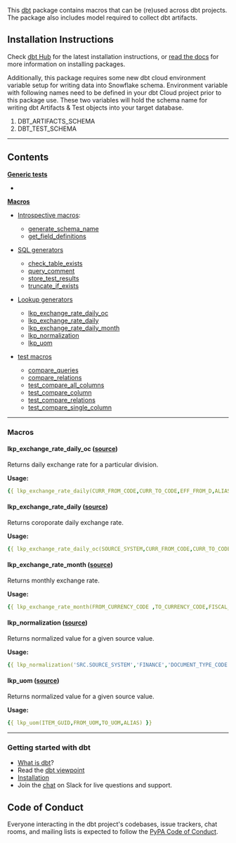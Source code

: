 This [dbt](https://github.com/dbt-labs/dbt) package contains macros that can be (re)used across dbt projects. The package also includes model required to collect dbt artifacts.

## Installation Instructions

Check [dbt Hub](https://hub.getdbt.com/dbt-labs/) for the latest installation instructions, or [read the docs](https://docs.getdbt.com/docs/package-management) for more information on installing packages.

Additionally, this package requires some new dbt cloud environment variable setup for writing data into Snowflake schema. Environment variable with following names need to be defined in your dbt Cloud project prior to this package use. These two variables will hold the schema name for writing dbt Artifacts & Test objects into your target database.
1. DBT_ARTIFACTS_SCHEMA
2. DBT_TEST_SCHEMA

----

## Contents


**[Generic tests](#generic-tests)**

  - 

**[Macros](#macros)**

- [Introspective macros](#introspective-macros):
  - [generate_schema_name](#generate_schema_name)
  - [get_field_definitions](#get_field_definitions)

- [SQL generators](#sql-generators)
  - [check_table_exists](#check_table_exists)
  - [query_comment](#query_comment)
  - [store_test_results](#store_test_results)
  - [truncate_if_exists](#truncate_if_exists)

- [Lookup generators](#lookup-generators)
  - [lkp_exchange_rate_daily_oc](#lkp_exchange_rate_daily_oc)
  - [lkp_exchange_rate_daily](#lkp_exchange_rate_daily)
  - [lkp_exchange_rate_daily_month](#lkp_exchange_rate_daily_month)
  - [lkp_normalization](#lkp_normalization)
  - [lkp_uom](#lkp_uom)

- [test macros](#test-macros)
  - [compare_queries](#compare_queries)
  - [compare_relations](#compare_relations)
  - [test_compare_all_columns](#test_compare_all_columns)
  - [test_compare_column](#test_compare_column)
  - [test_compare_relations](#test_compare_relations)
  - [test_compare_single_column](#test_compare_single_column)
  
----

### Macros

#### lkp_exchange_rate_daily_oc ([source](macros/phi/lkp_exchange_rate_daily_oc.sql))

Returns daily exchange rate for a particular division.

**Usage:**

```yaml
{{ lkp_exchange_rate_daily(CURR_FROM_CODE,CURR_TO_CODE,EFF_FROM_D,ALIAS) }}
```

#### lkp_exchange_rate_daily ([source](macros/phi/lkp_exchange_rate_daily.sql))

Returns coroporate daily exchange rate.

**Usage:**

```yaml
{{ lkp_exchange_rate_daily_oc(SOURCE_SYSTEM,CURR_FROM_CODE,CURR_TO_CODE,EFF_FROM_D,ALIAS) }}
```

#### lkp_exchange_rate_month ([source](macros/phi/lkp_exchange_rate_month.sql))

Returns monthly exchange rate.

**Usage:**

```yaml
{{ lkp_exchange_rate_month(FROM_CURRENCY_CODE ,TO_CURRENCY_CODE,FISCAL_YEAR_PERIOD_NO,EXCH_RATE_TYPE,ALIAS) }}
```

#### lkp_normalization ([source](macros/phi/lkp_normalization.sql))

Returns normalized value for a given source value.

**Usage:**

```yaml
{{ lkp_normalization('SRC.SOURCE_SYSTEM','FINANCE','DOCUMENT_TYPE_CODE','UPPER(SRC.DOCUMENT_TYPE)','DOCUMENT_TYPE_LKP') }}
```

#### lkp_uom ([source](macros/phi/lkp_uom.sql))

Returns normalized value for a given source value.

**Usage:**

```yaml
{{ lkp_uom(ITEM_GUID,FROM_UOM,TO_UOM,ALIAS) }}
```

----

### Getting started with dbt

- [What is dbt](https://docs.getdbt.com/docs/introduction)?
- Read the [dbt viewpoint](https://docs.getdbt.com/docs/about/viewpoint)
- [Installation](https://docs.getdbt.com/docs/get-started/getting-started/overview)
- Join the [chat](https://www.getdbt.com/community/) on Slack for live questions and support.

## Code of Conduct

Everyone interacting in the dbt project's codebases, issue trackers, chat rooms, and mailing lists is expected to follow the [PyPA Code of Conduct](https://www.pypa.io/en/latest/code-of-conduct/).
